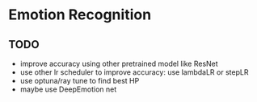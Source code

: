 # Emotion Recognition

## TODO
- improve accuracy using other pretrained model like ResNet
- use other lr scheduler to improve accuracy: use lambdaLR or stepLR
- use optuna/ray tune to find best HP
- maybe use DeepEmotion net